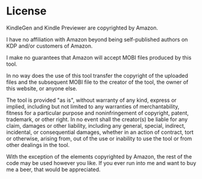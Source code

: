 License
==

KindleGen and Kindle Previewer are copyrighted by Amazon.

I have no affiliation with Amazon beyond being self-published authors on KDP and/or customers of Amazon.

I make no guarantees that Amazon will accept MOBI files produced by this tool.

In no way does the use of this tool transfer the copyright of the uploaded files and the subsequent MOBI file to the creator of the tool, the owner of this website, or anyone else.

The tool is provided "as is", without warranty of any kind, express or implied, including but not limited to any warranties of merchantability, fitness for a particular purpose and noninfringement of copyright, patent, trademark, or other right. In no event shall the creator(s) be liable for any claim, damages or other liability, including any general, special, indirect, incidental, or consequential damages, whether in an action of contract, tort or otherwise, arising from, out of the use or inability to use the tool or from other dealings in the tool.

With the exception of the elements copyrighted by Amazon, the rest of the code may be used however you like.  If you ever run into me and want to buy me a beer, that would be appreciated. 
